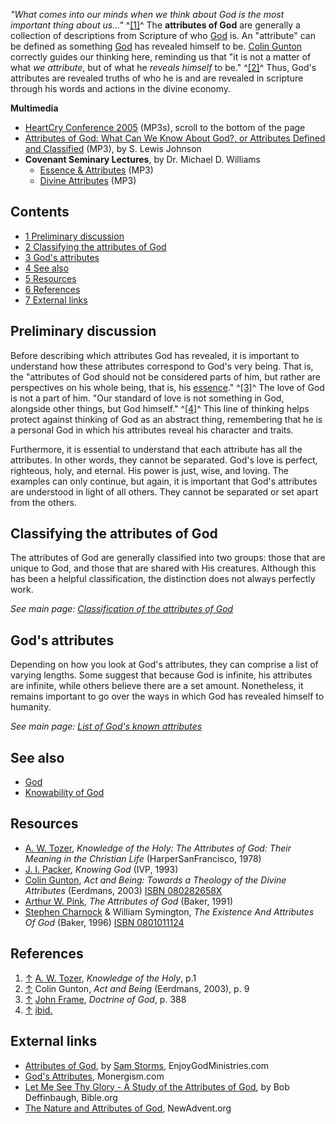 *"What comes into our minds when we think about God is the most important thing about us..."*
^[[1]](#note-0)^
The **attributes of God** are generally a collection of
descriptions from Scripture of who [God](God "God") is. An
"attribute" can be defined as something [God](God "God") has
revealed himself to be. [Colin Gunton](Colin_Gunton "Colin Gunton")
correctly guides our thinking here, reminding us that "it is not a
matter of what *we attribute*, but of what he *reveals himself* to
be." ^[[2]](#note-1)^ Thus, God's attributes are revealed truths of
who he is and are revealed in scripture through his words and
actions in the divine economy.

**Multimedia**

-   [HeartCry Conference 2005](http://www.heartcrymissionary.com/resources/conference_messages)
    (MP3s), scroll to the bottom of the page
-   [Attributes of God: What Can We Know About God?, or Attributes Defined and Classified](http://www.believerschapeldallas.org/audio/slj-69_systematic-theology/087_SLJ_69_32K.mp3)
    (MP3), by S. Lewis Johnson
-   **Covenant Seminary Lectures**, by Dr. Michael D. Williams
    -   [Essence & Attributes](http://covenantseminary.inmotionhosting.com/ST200_Lecture_14.mp3)
        (MP3)
    -   [Divine Attributes](http://covenantseminary.inmotionhosting.com/ST200_Lecture_16.mp3)
        (MP3)


## Contents

-   [1 Preliminary discussion](#Preliminary_discussion)
-   [2 Classifying the attributes of God](#Classifying_the_attributes_of_God)
-   [3 God's attributes](#God.27s_attributes)
-   [4 See also](#See_also)
-   [5 Resources](#Resources)
-   [6 References](#References)
-   [7 External links](#External_links)



## Preliminary discussion

Before describing which attributes God has revealed, it is
important to understand how these attributes correspond to God's
very being. That is, the "attributes of God should not be
considered parts of him, but rather are perspectives on his whole
being, that is, his [essence](Essence "Essence")." ^[[3]](#note-2)^
The love of God is not a part of him. "Our standard of love is not
something in God, alongside other things, but God himself."
^[[4]](#note-3)^ This line of thinking helps protect against
thinking of God as an abstract thing, remembering that he is a
personal God in which his attributes reveal his character and
traits.

Furthermore, it is essential to understand that each attribute has
all the attributes. In other words, they cannot be separated. God's
love is perfect, righteous, holy, and eternal. His power is just,
wise, and loving. The examples can only continue, but again, it is
important that God's attributes are understood in light of all
others. They cannot be separated or set apart from the others.

## Classifying the attributes of God

The attributes of God are generally classified into two groups:
those that are unique to God, and those that are shared with His
creatures. Although this has been a helpful classification, the
distinction does not always perfectly work.

*See main page: [Classification of the attributes of God](Classification_of_the_attributes_of_God "Classification of the attributes of God")*
## God's attributes

Depending on how you look at God's attributes, they can comprise a
list of varying lengths. Some suggest that because God is infinite,
his attributes are infinite, while others believe there are a set
amount. Nonetheless, it remains important to go over the ways in
which God has revealed himself to humanity.

*See main page: [List of God's known attributes](List_of_God's_known_attributes "List of God's known attributes")*
## See also

-   [God](God "God")
-   [Knowability of God](Knowability_of_God "Knowability of God")

## Resources

-   [A. W. Tozer](A._W._Tozer "A. W. Tozer"),
    *Knowledge of the Holy: The Attributes of God: Their Meaning in the Christian Life*
    (HarperSanFrancisco, 1978)
-   [J. I. Packer](J._I._Packer "J. I. Packer"), *Knowing God*
    (IVP, 1993)
-   [Colin Gunton](Colin_Gunton "Colin Gunton"),
    *Act and Being: Towards a Theology of the Divine Attributes*
    (Eerdmans, 2003)
    [ISBN 080282658X](http://www.theopedia.com/Special:BookSources/080282658X)
-   [Arthur W. Pink](Arthur_W._Pink "Arthur W. Pink"),
    *The Attributes of God* (Baker, 1991)
-   [Stephen Charnock](Stephen_Charnock "Stephen Charnock") &
    William Symington, *The Existence And Attributes Of God* (Baker,
    1996)
    [ISBN 0801011124](http://www.theopedia.com/Special:BookSources/0801011124)

## References

1.  [↑](#ref-0) [A. W. Tozer](A._W._Tozer "A. W. Tozer"),
    *Knowledge of the Holy*, p.1
2.  [↑](#ref-1) Colin Gunton, *Act and Being* (Eerdmans, 2003), p.
    9
3.  [↑](#ref-2) [John Frame](John_Frame "John Frame"),
    *Doctrine of God*, p. 388
4.  [↑](#ref-3) [ibid.](Ibid. "Ibid.")

## External links

-   [Attributes of God](http://www.enjoyinggodministries.com/studies/attributes-of-god/),
    by
    [Sam Storms](index.php?title=Sam_Storms&action=edit&redlink=1 "Sam Storms (page does not exist)"),
    EnjoyGodMinistries.com
-   [God's Attributes](http://www.monergism.com/directory/link_category/Gods-Attributes/),
    Monergism.com
-   [Let Me See Thy Glory - A Study of the Attributes of God](http://www.bible.org/series.php?series_id=90),
    by Bob Deffinbaugh, Bible.org
-   [The Nature and Attributes of God](http://www.newadvent.org/cathen/06612a.htm),
    NewAdvent.org



